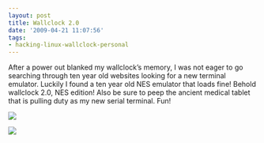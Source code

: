 ```yaml
---
layout: post
title: Wallclock 2.0
date: '2009-04-21 11:07:56'
tags:
- hacking-linux-wallclock-personal
---
```



After a power out blanked my wallclock’s memory, I was not eager to go searching through ten year old websites looking for a new terminal emulator. Luckily I found a ten year old NES emulator that loads fine! Behold wallclock 2.0, NES edition! Also be sure to peep the ancient medical tablet that is pulling duty as my new serial terminal. Fun!

[![](http://66.147.244.180/~hunterda/content/images/2009/04/l-1600-1200-93fbb402-0d5d-4c8b-b1b6-b45e1fe328221.jpeg)](http://66.147.244.180/~hunterda/content/images/2009/04/l-1600-1200-93fbb402-0d5d-4c8b-b1b6-b45e1fe328221.jpeg)

[![](http://66.147.244.180/~hunterda/content/images/2009/04/p-1600-1200-2a5048fe-4588-4ad0-ada8-d7ba5d1d6d0a1.jpeg)](http://66.147.244.180/~hunterda/content/images/2009/04/p-1600-1200-2a5048fe-4588-4ad0-ada8-d7ba5d1d6d0a1.jpeg)



